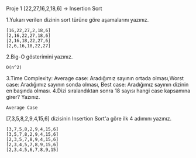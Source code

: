 Proje 1
[22,27,16,2,18,6] -> Insertion Sort

1.Yukarı verilen dizinin sort türüne göre aşamalarını yazınız.

    [16,22,27,2,18,6]
    [2,16,22,27,18,6]
    [2,16,18,22,27,6]
    [2,6,16,18,22,27]

2.Big-O gösterimini yazınız.
    
    O(n^2)

3.Time Complexity: Average case: Aradığımız sayının ortada olması,Worst case: Aradığımız sayının sonda olması, Best case: Aradığımız sayının dizinin en başında olması.
4.Dizi sıralandıktan sonra 18 sayısı hangi case kapsamına girer? Yazınız.

    Average Case


[7,3,5,8,2,9,4,15,6] dizisinin Insertion Sort'a göre ilk 4 adımını yazınız.
    
    [3,7,5,8,2,9,4,15,6]
    [3,5,7,8,2,9,4,15,6]
    [2,3,5,7,8,9,4,15,6]
    [2,3,4,5,7,8,9,15,6]
    [2,3,4,5,6,7,8,9,15]
    
